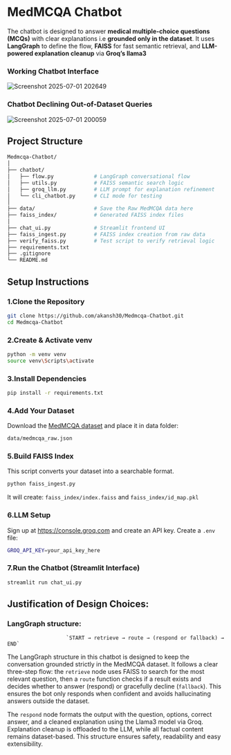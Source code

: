 # MedMCQA Chatbot

The chatbot is designed to answer **medical multiple-choice questions (MCQs)** with clear explanations i.e **grounded only in the dataset**. It uses **LangGraph** to define the flow, **FAISS** for fast semantic retrieval, and **LLM-powered explanation cleanup** via **Groq’s llama3**

### Working Chatbot Interface
![Screenshot 2025-07-01 202649](https://github.com/user-attachments/assets/0e9decdf-3a37-4d10-9c42-f24aecb22cd1)

### Chatbot Declining Out-of-Dataset Queries
![Screenshot 2025-07-01 200059](https://github.com/user-attachments/assets/bdb6d227-21bb-40af-a0a4-7b188c1d4d0a)

## Project Structure
```bash
Medmcqa-Chatbot/
│
├── chatbot/
│   ├── flow.py             # LangGraph conversational flow
│   ├── utils.py            # FAISS semantic search logic
│   ├── groq_llm.py         # LLM prompt for explanation refinement
│   └── cli_chatbot.py      # CLI mode for testing
│
├── data/                   # Save the Raw MedMCQA data here
├── faiss_index/            # Generated FAISS index files
│
├── chat_ui.py              # Streamlit frontend UI
├── faiss_ingest.py         # FAISS index creation from raw data
├── verify_faiss.py         # Test script to verify retrieval logic
├── requirements.txt
├── .gitignore
└── README.md
```
## Setup Instructions

### 1.Clone the Repository

```bash
git clone https://github.com/akansh30/Medmcqa-Chatbot.git
cd Medmcqa-Chatbot
```
### 2.Create & Activate venv
```bash
python -m venv venv
source venv\Scripts\activate
```
### 3.Install Dependencies
```bash
pip install -r requirements.txt
```
### 4.Add Your Dataset
Download the [MedMCQA dataset](https://huggingface.co/datasets/openlifescienceai/medmcqa) and place it in data folder:
```bash
data/medmcqa_raw.json
```
### 5.Build FAISS Index
This script converts your dataset into a searchable format.
```bash
python faiss_ingest.py
```
It will create: `faiss_index/index.faiss` and `faiss_index/id_map.pkl`

### 6.LLM Setup
Sign up at <https://console.groq.com> and create an API key.
Create a `.env` file:
```bash
GROQ_API_KEY=your_api_key_here
```
### 7.Run the Chatbot (Streamlit Interface)
```bash
streamlit run chat_ui.py
```
## Justification of Design Choices:

### LangGraph structure:
                       `START → retrieve → route → (respond or fallback) → END`
The LangGraph structure in this chatbot is designed to keep the conversation grounded strictly in the MedMCQA dataset. It follows a clear three-step flow: the `retrieve` node uses FAISS to search for the most relevant question, then a `route` function checks if a result exists and decides whether to answer (respond) or gracefully decline (`fallback`). This ensures the bot only responds when confident and avoids hallucinating answers outside the dataset.

The `respond` node formats the output with the question, options, correct answer, and a cleaned explanation using the Llama3 model via Groq. Explanation cleanup is offloaded to the LLM, while all factual content remains dataset-based. This structure ensures safety, readability and easy extensibility.






